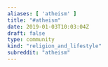 ```yaml
---
aliases: [ 'atheism' ]
title: "#atheism"
date: 2019-01-03T10:03:04Z
draft: false
type: community
kind: "religion_and_lifestyle"
subreddit: "atheism"
---
```

